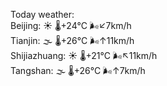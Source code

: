 Today weather:  
Beijing: ☀️ 🌡️+24°C 🌬️↙7km/h  
Tianjin: 🌫  🌡️+26°C 🌬️↑11km/h  
Shijiazhuang: ☀️ 🌡️+21°C 🌬️↖11km/h  
Tangshan: 🌫  🌡️+26°C 🌬️↑7km/h  
